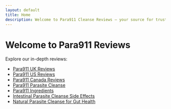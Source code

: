 ```yaml
---
layout: default
title: Home
description: Welcome to Para911 Cleanse Reviews – your source for trusted natural detox info.
---
```

<meta name="google-site-verification" content="3z7OhGWiNoEMG0onC-AvJTfU7UwARrVJfvn1EkrKorA" />

# Welcome to Para911 Reviews

Explore our in-depth reviews:

- [Para911 UK Reviews](/para911-uk-reviews/)
- [Para911 US Reviews](/para911-us-reviews/)
- [Para911 Canada Reviews](/para911-canada-reviews/)
- [Para911 Parasite Cleanse](/para911-parasite-cleanse/)
- [Para911 Ingredients](/para911-ingredients/)
- [Intestinal Parasite Cleanse Side Effects](/intestinal-parasite-cleanse-side-effects/)
- [Natural Parasite Cleanse for Gut Health](/natural-parasite-cleanse-for-gut-health/)
